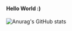 #### Hello World :)

![Anurag's GitHub stats](https://github-readme-stats.vercel.app/api?username=MALAKBADER00&show_icons=true&theme=dracula)
